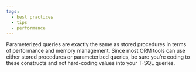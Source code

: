 ```yaml
---
tags:
  - best practices
  - tips
  - performance
---
```


Parameterized queries are exactly the same as stored procedures in terms of performance and memory management. Since most ORM tools can use either stored procedures or parameterized queries, be sure you’re coding to these constructs and not hard-coding values into your T-SQL queries.
